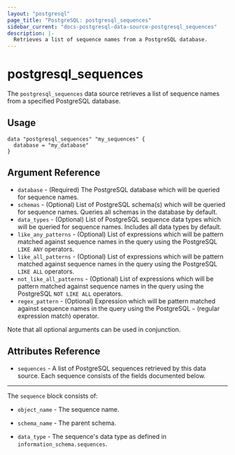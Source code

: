 ```yaml
---
layout: "postgresql"
page_title: "PostgreSQL: postgresql_sequences"
sidebar_current: "docs-postgresql-data-source-postgresql_sequences"
description: |-
  Retrieves a list of sequence names from a PostgreSQL database.
---
```


# postgresql\_sequences

The ``postgresql_sequences`` data source retrieves a list of sequence names from a specified PostgreSQL database.


## Usage

```hcl
data "postgresql_sequences" "my_sequences" {
  database = "my_database"
}

```

## Argument Reference

* `database` - (Required) The PostgreSQL database which will be queried for sequence names.
* `schemas` - (Optional) List of PostgreSQL schema(s) which will be queried for sequence names. Queries all schemas in the database by default.
* `data_types` - (Optional) List of PostgreSQL sequence data types which will be queried for sequence names. Includes all data types by default.
* `like_any_patterns` - (Optional) List of expressions which will be pattern matched against sequence names in the query using the PostgreSQL ``LIKE ANY`` operators. 
* `like_all_patterns` - (Optional) List of expressions which will be pattern matched against sequence names in the query using the PostgreSQL ``LIKE ALL`` operators. 
* `not_like_all_patterns` - (Optional) List of expressions which will be pattern matched against sequence names in the query using the PostgreSQL ``NOT LIKE ALL`` operators. 
* `regex_pattern` - (Optional) Expression which will be pattern matched against sequence names in the query using the PostgreSQL ``~`` (regular expression match) operator.

Note that all optional arguments can be used in conjunction.

## Attributes Reference

* `sequences` - A list of PostgreSQL sequences retrieved by this data source. Each sequence consists of the fields documented below.
___

The `sequence` block consists of: 

* `object_name` - The sequence name.

* `schema_name` - The parent schema.

* `data_type` - The sequence's data type as defined in ``information_schema.sequences``.
